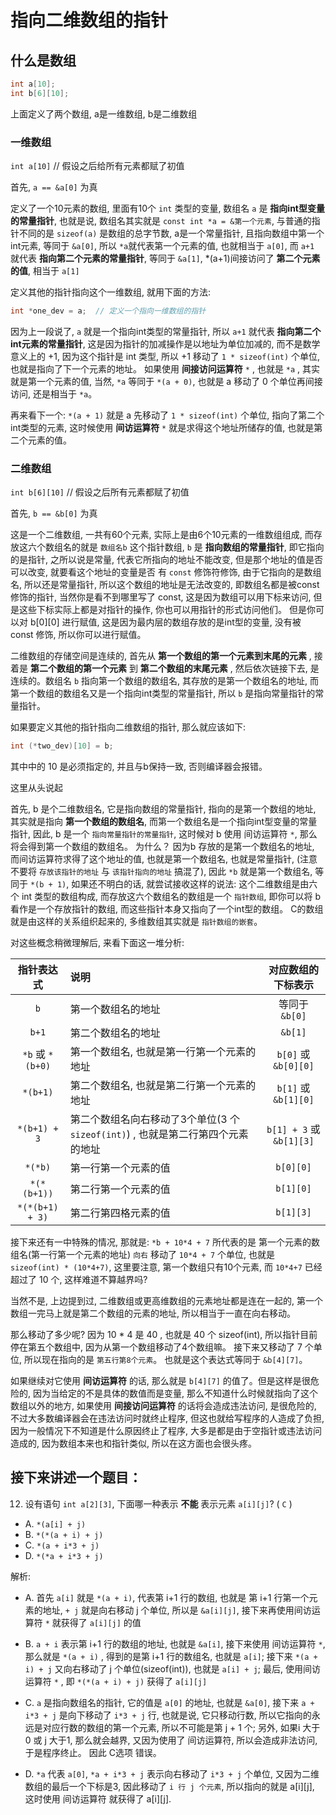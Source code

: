 # 指向二维数组的指针

## 什么是数组

```C
int a[10];
int b[6][10];
```

上面定义了两个数组, a是一维数组, b是二维数组

### 一维数组

`int a[10]` // 假设之后给所有元素都赋了初值

首先, `a == &a[0]` 为真

定义了一个10元素的数组, 里面有10个 `int` 类型的变量, 数组名 `a` 是 **指向int型变量的常量指针**, 也就是说, 数组名其实就是 `const int *a = &第一个元素`, 与普通的指针不同的是 `sizeof(a)` 是数组的总字节数, a是一个常量指针,  且指向数组中第一个 int元素, 等同于 `&a[0]`, 所以 `*a`就代表第一个元素的值, 也就相当于 `a[0]`, 而 `a+1` 就代表 **指向第二个元素的常量指针**, 等同于 `&a[1]`, *(a+1)间接访问了 **第二个元素的值**, 相当于 `a[1]`

定义其他的指针指向这个一维数组, 就用下面的方法:
```C
int *one_dev = a;  // 定义一个指向一维数组的指针
```

因为上一段说了, `a` 就是一个指向int类型的常量指针, 所以 `a+1` 就代表 **指向第二个int元素的常量指针**, 这是因为指针的加减操作是以地址为单位加减的, 而不是数学意义上的 +1, 因为这个指针是 int 类型, 所以 +1 移动了 `1 * sizeof(int)` 个单位, 也就是指向了下一个元素的地址。 如果使用 **间接访问运算符** `*` , 也就是 `*a` , 其实就是第一个元素的值, 当然, `*a` 等同于 `*(a + 0)`, 也就是 a 移动了 0 个单位再间接访问, 还是相当于 `*a`。

再来看下一个:
`*(a + 1)` 就是 a 先移动了 `1 * sizeof(int)` 个单位, 指向了第二个int类型的元素, 这时候使用 **间访运算符** `*` 就是求得这个地址所储存的值, 也就是第二个元素的值。

### 二维数组

`int b[6][10]`  // 假设之后所有元素都赋了初值

首先, `b == &b[0]` 为真

这是一个二维数组, 一共有60个元素, 实际上是由6个10元素的一维数组组成, 而存放这六个数组名的就是 `数组名b` 这个指针数组, `b` 是 **指向数组的常量指针**, 即它指向的是指针, 之所以说是常量, 代表它所指向的地址不能改变, 但是那个地址的值是否可以改变, 就要看这个地址的变量是否 有 `const` 修饰符修饰, 由于它指向的是数组名, 所以还是常量指针, 所以这个数组的地址是无法改变的, 即数组名都是被const修饰的指针, 当然你是看不到哪里写了 const, 这是因为数组可以用下标来访问, 但是这些下标实际上都是对指针的操作, 你也可以用指针的形式访问他们。 但是你可以对 b[0][0] 进行赋值, 这是因为最内层的数组存放的是int型的变量, 没有被 const 修饰, 所以你可以进行赋值。

二维数组的存储空间是连续的, 首先从 **第一个数组的第一个元素到末尾的元素** , 接着是 **第二个数组的第一个元素** 到 **第二个数组的末尾元素** , 然后依次链接下去, 是连续的。数组名 `b` 指向第一个数组的数组名, 其存放的是第一个数组名的地址, 而第一个数组的数组名又是一个指向int类型的常量指针, 所以 `b` 是指向常量指针的常量指针。

如果要定义其他的指针指向二维数组的指针, 那么就应该如下:

```C
int (*two_dev)[10] = b;
```

其中中的 10 是必须指定的, 并且与b保持一致, 否则编译器会报错。

这里从头说起

首先, b 是个二维数组名, 它是指向数组的常量指针, 指向的是第一个数组的地址, 其实就是指向 **第一个数组的数组名**, 而第一个数组名是一个指向int型变量的常量指针, 因此, b 是一个 `指向常量指针的常量指针`, 这时候对 b 使用 间访运算符 `*`, 那么将会得到第一个数组的数组名。 为什么？ 因为b 存放的是第一个数组名的地址, 而间访运算符求得了这个地址的值, 也就是第一个数组名, 也就是常量指针, (注意不要将 `存放该指针的地址` 与 `该指针指向的地址` 搞混了), 因此 `*b` 就是第一个数组名, 等同于 `*(b + 1)`, 如果还不明白的话, 就尝试接收这样的说法: 这个二维数组是由六个 int 类型的数组构成, 而存放这六个数组名的数组是一个 `指针数组`, 即你可以将 b 看作是一个存放指针的数组, 而这些指针本身又指向了一个int型的数组。 C的数组就是由这样的关系组织起来的, 多维数组其实就是 `指针数组的嵌套`。

对这些概念稍微理解后, 来看下面这一堆分析:

| 指针表达式 | 说明 | 对应数组的下标表示 |
| :---: | :---- | :----: |
| `b` | 第一个数组名的地址 | 等同于 `&b[0]` |
| `b+1` | 第二个数组名的地址 | `&b[1]` |
| `*b` 或 `*(b+0)` | 第一个数组名, 也就是第一行第一个元素的地址 | `b[0]` 或 `&b[0][0]` |
| `*(b+1)` | 第二个数组名, 也就是第二行第一个元素的地址 | `b[1]` 或 `&b[1][0]` |
| `*(b+1) + 3` | 第二个数组名向右移动了3个单位(3 个 `sizeof(int)`) , 也就是第二行第四个元素的地址 | `b[1] + 3` 或 `&b[1][3]` |
| `*(*b)` | 第一行第一个元素的值 | `b[0][0]` |
| `*(*(b+1))` | 第二行第一个元素的值 | `b[1][0]` |
| `*(*(b+1) + 3)` | 第二行第四格元素的值 | `b[1][3]` |

接下来还有一中特殊的情况, 那就是:
`*b + 10*4 + 7` 所代表的是 第一个元素的数组名(第一行第一个元素的地址) `向右` 移动了 `10*4 + 7` 个单位, 也就是 `sizeof(int) * (10*4+7)`, 这里要注意, 第一个数组只有10个元素, 而 `10*4+7` 已经超过了 10 个, 这样难道不算越界吗?

当然不是, 上边提到过, 二维数组或更高维数组的元素地址都是连在一起的, 第一个数组一完马上就是第二个数组的元素的地址, 所以相当于一直在向右移动。

那么移动了多少呢? 
因为 10 * 4 是 40 , 也就是 40 个 sizeof(int), 所以指针目前停在第五个数组中, 因为从第一个数组移动了4个数组嘛。 接下来又移动了 7 个单位, 所以现在指向的是 `第五行第8个元素`。 也就是这个表达式等同于 `&b[4][7]`。

如果继续对它使用 **间访运算符** 的话, 那么就是 `b[4][7]` 的值了。但是这样是很危险的, 因为当给定的不是具体的数值而是变量, 那么不知道什么时候就指向了这个数组以外的地方, 如果使用 **间接访问运算符** 的话将会造成违法访问, 是很危险的, 不过大多数编译器会在违法访问时就终止程序, 但这也就给写程序的人造成了负担, 因为一般情况下不知道是什么原因终止了程序, 大多是都是由于空指针或违法访问造成的, 因为数组本来也和指针类似, 所以在这方面也会很头疼。

## 接下来讲述一个题目：

12. 设有语句 `int a[2][3]`, 下面哪一种表示 **不能** 表示元素 `a[i][j]`? (  `C`  )

* A. `*(a[i] + j)`
* B. `*(*(a + i) + j)`
* C. `*(a + i*3 + j)`
* D. `*(*a + i*3 + j)`

解析:

* A. 首先 `a[i]` 就是 `*(a + i)`, 代表第 i+1 行的数组, 也就是 第 i+1 行第一个元素的地址, `+ j` 就是向右移动 j 个单位, 所以是 `&a[i][j]`, 接下来再使用间访运算符 `*` 就获得了 `a[i][j]` 的值

* B. `a + i` 表示第 i+1 行的数组的地址, 也就是 `&a[i]`, 接下来使用 间访运算符 `*`, 那么就是 `*(a + i)` , 得到的是第 i+1 行的数组名, 也就是 `a[i]`; 接下来 `*(a + i) + j` 又向右移动了 j 个单位(sizeof(int)), 也就是 `a[i] + j`; 最后, 使用间访运算符 `*` , 即 `*(*(a + i) + j)` 获得了 `a[i][j]`

* C. `a` 是指向数组名的指针, 它的值是 `a[0]` 的地址, 也就是 `&a[0]`, 接下来 `a + i*3 + j` 是向下移动了 `i*3 + j` 行, 也就是说, 它只移动行数, 所以它指向的永远是对应行数的数组的第一个元素, 所以不可能是第 j + 1 个; 另外, 如果i 大于0 或 j 大于1, 那么就会越界, 又因为使用了 间访运算符, 所以会造成非法访问, 于是程序终止。 因此 C选项 错误。

* D. `*a` 代表 `a[0]`, `*a + i*3 + j` 表示向右移动了 `i*3 + j` 个单位, 又因为二维数组的最后一个下标是3, 因此移动了 `i 行 j 个元素`, 所以指向的就是 a[i][j], 这时使用 间访运算符 就获得了 a[i][j].
